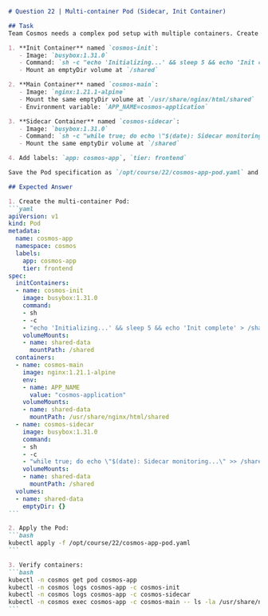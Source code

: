 ````markdown
# Question 22 | Multi-container Pod (Sidecar, Init Container)

## Task
Team Cosmos needs a complex pod setup with multiple containers. Create a Pod named `cosmos-app` in Namespace `cosmos` with the following specifications:

1. **Init Container** named `cosmos-init`:
   - Image: `busybox:1.31.0`
   - Command: `sh -c "echo 'Initializing...' && sleep 5 && echo 'Init complete' > /shared/init-status"`
   - Mount an emptyDir volume at `/shared`

2. **Main Container** named `cosmos-main`:
   - Image: `nginx:1.21.1-alpine`
   - Mount the same emptyDir volume at `/usr/share/nginx/html/shared`
   - Environment variable: `APP_NAME=cosmos-application`

3. **Sidecar Container** named `cosmos-sidecar`:
   - Image: `busybox:1.31.0`
   - Command: `sh -c "while true; do echo \"$(date): Sidecar monitoring...\" >> /shared/sidecar.log; sleep 30; done"`
   - Mount the same emptyDir volume at `/shared`

4. Add labels: `app: cosmos-app`, `tier: frontend`

Save the Pod specification as `/opt/course/22/cosmos-app-pod.yaml` and verify all containers start successfully.

## Expected Answer

1. Create the multi-container Pod:
```yaml
apiVersion: v1
kind: Pod
metadata:
  name: cosmos-app
  namespace: cosmos
  labels:
    app: cosmos-app
    tier: frontend
spec:
  initContainers:
  - name: cosmos-init
    image: busybox:1.31.0
    command:
    - sh
    - -c
    - "echo 'Initializing...' && sleep 5 && echo 'Init complete' > /shared/init-status"
    volumeMounts:
    - name: shared-data
      mountPath: /shared
  containers:
  - name: cosmos-main
    image: nginx:1.21.1-alpine
    env:
    - name: APP_NAME
      value: "cosmos-application"
    volumeMounts:
    - name: shared-data
      mountPath: /usr/share/nginx/html/shared
  - name: cosmos-sidecar
    image: busybox:1.31.0
    command:
    - sh
    - -c
    - "while true; do echo \"$(date): Sidecar monitoring...\" >> /shared/sidecar.log; sleep 30; done"
    volumeMounts:
    - name: shared-data
      mountPath: /shared
  volumes:
  - name: shared-data
    emptyDir: {}
```

2. Apply the Pod:
```bash
kubectl apply -f /opt/course/22/cosmos-app-pod.yaml
```

3. Verify containers:
```bash
kubectl -n cosmos get pod cosmos-app
kubectl -n cosmos logs cosmos-app -c cosmos-init
kubectl -n cosmos logs cosmos-app -c cosmos-sidecar
kubectl -n cosmos exec cosmos-app -c cosmos-main -- ls -la /usr/share/nginx/html/shared/
```
````
